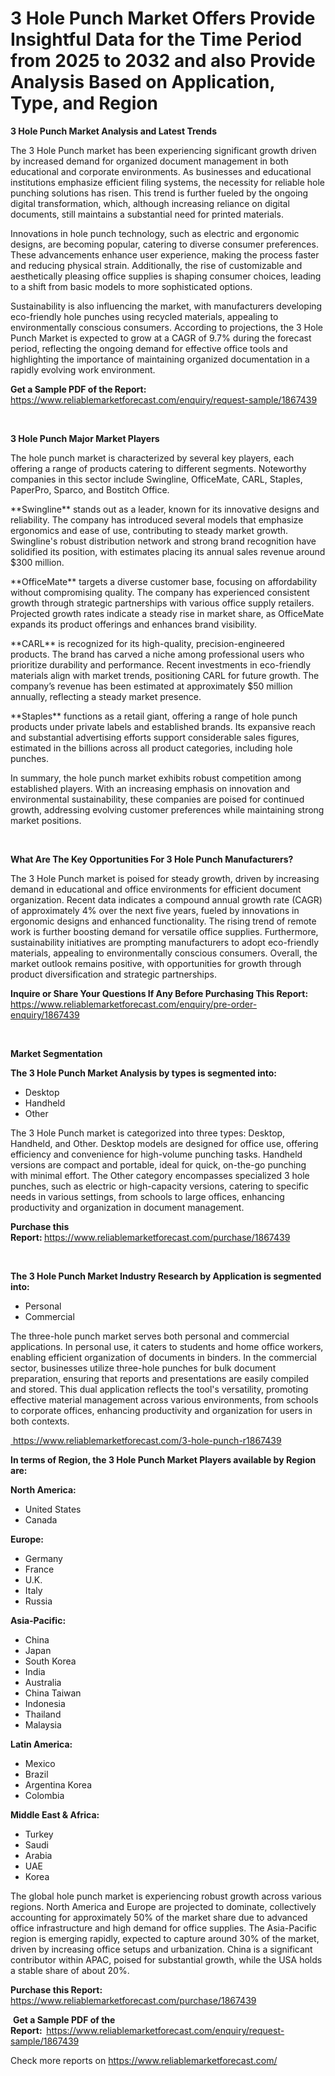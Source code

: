 <p><h1>3 Hole Punch Market Offers Provide Insightful Data for the Time Period from 2025 to 2032 and also Provide Analysis Based on Application, Type, and Region</h1></p><p><strong>3 Hole Punch Market Analysis and Latest Trends</strong></p>
<p><p>The 3 Hole Punch market has been experiencing significant growth driven by increased demand for organized document management in both educational and corporate environments. As businesses and educational institutions emphasize efficient filing systems, the necessity for reliable hole punching solutions has risen. This trend is further fueled by the ongoing digital transformation, which, although increasing reliance on digital documents, still maintains a substantial need for printed materials.</p><p>Innovations in hole punch technology, such as electric and ergonomic designs, are becoming popular, catering to diverse consumer preferences. These advancements enhance user experience, making the process faster and reducing physical strain. Additionally, the rise of customizable and aesthetically pleasing office supplies is shaping consumer choices, leading to a shift from basic models to more sophisticated options.</p><p>Sustainability is also influencing the market, with manufacturers developing eco-friendly hole punches using recycled materials, appealing to environmentally conscious consumers. According to projections, the 3 Hole Punch Market is expected to grow at a CAGR of 9.7% during the forecast period, reflecting the ongoing demand for effective office tools and highlighting the importance of maintaining organized documentation in a rapidly evolving work environment.</p></p>
<p><strong>Get a Sample PDF of the Report:&nbsp;</strong> <a href="https://www.reliablemarketforecast.com/enquiry/request-sample/1867439?utm_campaign=2274&utm_medium=2&utm_source=Github&utm_content=ia&utm_term=07022025&utm_id=3-hole-punch">https://www.reliablemarketforecast.com/enquiry/request-sample/1867439</a></p>
<p>&nbsp;</p>
<p><strong>3 Hole Punch Major Market Players</strong></p>
<p><p>The hole punch market is characterized by several key players, each offering a range of products catering to different segments. Noteworthy companies in this sector include Swingline, OfficeMate, CARL, Staples, PaperPro, Sparco, and Bostitch Office.</p><p>**Swingline** stands out as a leader, known for its innovative designs and reliability. The company has introduced several models that emphasize ergonomics and ease of use, contributing to steady market growth. Swingline's robust distribution network and strong brand recognition have solidified its position, with estimates placing its annual sales revenue around $300 million.</p><p>**OfficeMate** targets a diverse customer base, focusing on affordability without compromising quality. The company has experienced consistent growth through strategic partnerships with various office supply retailers. Projected growth rates indicate a steady rise in market share, as OfficeMate expands its product offerings and enhances brand visibility.</p><p>**CARL** is recognized for its high-quality, precision-engineered products. The brand has carved a niche among professional users who prioritize durability and performance. Recent investments in eco-friendly materials align with market trends, positioning CARL for future growth. The company’s revenue has been estimated at approximately $50 million annually, reflecting a steady market presence.</p><p>**Staples** functions as a retail giant, offering a range of hole punch products under private labels and established brands. Its expansive reach and substantial advertising efforts support considerable sales figures, estimated in the billions across all product categories, including hole punches.</p><p>In summary, the hole punch market exhibits robust competition among established players. With an increasing emphasis on innovation and environmental sustainability, these companies are poised for continued growth, addressing evolving customer preferences while maintaining strong market positions.</p></p>
<p>&nbsp;</p>
<p><strong>What Are The Key Opportunities For 3 Hole Punch Manufacturers?</strong></p>
<p><p>The 3 Hole Punch market is poised for steady growth, driven by increasing demand in educational and office environments for efficient document organization. Recent data indicates a compound annual growth rate (CAGR) of approximately 4% over the next five years, fueled by innovations in ergonomic designs and enhanced functionality. The rising trend of remote work is further boosting demand for versatile office supplies. Furthermore, sustainability initiatives are prompting manufacturers to adopt eco-friendly materials, appealing to environmentally conscious consumers. Overall, the market outlook remains positive, with opportunities for growth through product diversification and strategic partnerships.</p></p>
<p><strong>Inquire or Share Your Questions If Any Before Purchasing This Report:</strong> <a href="https://www.reliablemarketforecast.com/enquiry/pre-order-enquiry/1867439?utm_campaign=2274&utm_medium=2&utm_source=Github&utm_content=ia&utm_term=07022025&utm_id=3-hole-punch">https://www.reliablemarketforecast.com/enquiry/pre-order-enquiry/1867439</a></p>
<p>&nbsp;</p>
<p><strong>Market Segmentation</strong></p>
<p><strong>The 3 Hole Punch Market Analysis by types is segmented into:</strong></p>
<p><ul><li>Desktop</li><li>Handheld</li><li>Other</li></ul></p>
<p><p>The 3 Hole Punch market is categorized into three types: Desktop, Handheld, and Other. Desktop models are designed for office use, offering efficiency and convenience for high-volume punching tasks. Handheld versions are compact and portable, ideal for quick, on-the-go punching with minimal effort. The Other category encompasses specialized 3 hole punches, such as electric or high-capacity versions, catering to specific needs in various settings, from schools to large offices, enhancing productivity and organization in document management.</p></p>
<p><strong>Purchase this Report:&nbsp;</strong><a href="https://www.reliablemarketforecast.com/purchase/1867439?utm_campaign=2274&utm_medium=2&utm_source=Github&utm_content=ia&utm_term=07022025&utm_id=3-hole-punch">https://www.reliablemarketforecast.com/purchase/1867439</a></p>
<p>&nbsp;</p>
<p><strong>The 3 Hole Punch Market Industry Research by Application is segmented into:</strong></p>
<p><ul><li>Personal</li><li>Commercial</li></ul></p>
<p><p>The three-hole punch market serves both personal and commercial applications. In personal use, it caters to students and home office workers, enabling efficient organization of documents in binders. In the commercial sector, businesses utilize three-hole punches for bulk document preparation, ensuring that reports and presentations are easily compiled and stored. This dual application reflects the tool's versatility, promoting effective material management across various environments, from schools to corporate offices, enhancing productivity and organization for users in both contexts.</p></p>
<p><a href="https://www.reliablemarketforecast.com/3-hole-punch-r1867439?utm_campaign=2274&utm_medium=2&utm_source=Github&utm_content=ia&utm_term=07022025&utm_id=3-hole-punch">&nbsp;https://www.reliablemarketforecast.com/3-hole-punch-r1867439</a></p>
<p><strong>In terms of Region, the 3 Hole Punch Market Players available by Region are:</strong></p>
<p>
    <p> <strong> North America: </strong>
        <ul>
            <li>United States</li>
            <li>Canada</li>
        </ul>
        </p> 
    <p> <strong> Europe: </strong>
        <ul>
            <li>Germany</li>
            <li>France</li>
            <li>U.K.</li>
            <li>Italy</li>
            <li>Russia</li>
        </ul>
        </p> 
    <p> <strong> Asia-Pacific: </strong>
        <ul>
            <li>China</li>
            <li>Japan</li>
            <li>South Korea</li>
            <li>India</li>
            <li>Australia</li>
            <li>China Taiwan</li>
            <li>Indonesia</li>
            <li>Thailand</li>
            <li>Malaysia</li>
        </ul>
        </p> 
    <p> <strong> Latin America: </strong>
        <ul>
            <li>Mexico</li>
            <li>Brazil</li>
            <li>Argentina Korea</li>
            <li>Colombia</li>
        </ul>
        </p> 
    <p> <strong> Middle East & Africa: </strong>
        <ul>
            <li>Turkey</li>
            <li>Saudi</li>
            <li>Arabia</li>
            <li>UAE</li>
            <li>Korea</li>
        </ul>
    </p>
    </p>
<p><p>The global hole punch market is experiencing robust growth across various regions. North America and Europe are projected to dominate, collectively accounting for approximately 50% of the market share due to advanced office infrastructure and high demand for office supplies. The Asia-Pacific region is emerging rapidly, expected to capture around 30% of the market, driven by increasing office setups and urbanization. China is a significant contributor within APAC, poised for substantial growth, while the USA holds a stable share of about 20%.</p></p>
<p><strong>Purchase this Report: </strong><a href="https://www.reliablemarketforecast.com/purchase/1867439?utm_campaign=2274&utm_medium=2&utm_source=Github&utm_content=ia&utm_term=07022025&utm_id=3-hole-punch">https://www.reliablemarketforecast.com/purchase/1867439</a></p>
<p>&nbsp;<strong>Get a Sample PDF of the Report:&nbsp;&nbsp;</strong><a href="https://www.reliablemarketforecast.com/enquiry/request-sample/1867439?utm_campaign=2274&utm_medium=2&utm_source=Github&utm_content=ia&utm_term=07022025&utm_id=3-hole-punch">https://www.reliablemarketforecast.com/enquiry/request-sample/1867439</a></p>
<p><strong></strong></p>
<p>Check more reports on <a href="https://www.reliablemarketforecast.com/?utm_campaign=2274&utm_medium=2&utm_source=Github&utm_content=ia&utm_term=07022025&utm_id=3-hole-punch">https://www.reliablemarketforecast.com/</a></p>